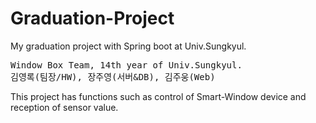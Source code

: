 # Graduation-Project
My graduation project with Spring boot at Univ.Sungkyul.

<pre>
Window Box Team, 14th year of Univ.Sungkyul.
김영록(팀장/HW), 장주영(서버&DB), 김주웅(Web)
</pre>

This project has functions such as control of Smart-Window device and reception of sensor value.
